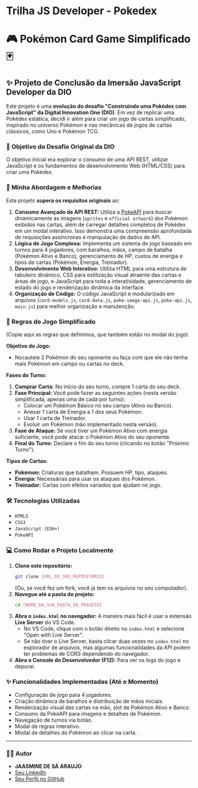# Trilha JS Developer - Pokedex
# 🎮 Pokémon Card Game Simplificado 🃏

## ✨ Projeto de Conclusão da Imersão JavaScript Developer da DIO

Este projeto é uma **evolução do desafio "Construindo uma Pokédex com JavaScript" da Digital Innovation One (DIO)**. Em vez de replicar uma Pokédex estática, decidi ir além para criar um jogo de cartas simplificado, inspirado no universo Pokémon e nas mecânicas de jogos de cartas clássicos, como Uno e Pokémon TCG.

### 🎯 Objetivo do Desafio Original da DIO

O objetivo inicial era explorar o consumo de uma API REST, utilizar JavaScript e os fundamentos de desenvolvimento Web (HTML/CSS) para criar uma Pokédex.

### 🚀 Minha Abordagem e Melhorias

Este projeto **supera os requisitos originais** ao:

1.  **Consumo Avançado de API REST:** Utiliza a [PokeAPI](https://pokeapi.co/) para buscar dinamicamente as imagens (`sprites` e `official artwork`) dos Pokémon exibidos nas cartas, além de carregar detalhes completos de Pokédex em um modal interativo. Isso demonstra uma compreensão aprofundada de requisições assíncronas e manipulação de dados de API.
2.  **Lógica de Jogo Complexa:** Implementa um sistema de jogo baseado em turnos para 4 jogadores, com baralhos, mãos, campo de batalha (Pokémon Ativo e Banco), gerenciamento de HP, custos de energia e tipos de cartas (Pokémon, Energia, Treinador).
3.  **Desenvolvimento Web Interativo:** Utiliza HTML para uma estrutura de tabuleiro dinâmico, CSS para estilização visual atraente das cartas e áreas de jogo, e JavaScript para toda a interatividade, gerenciamento de estado do jogo e renderização dinâmica da interface.
4.  **Organização de Código:** O código JavaScript é modularizado em arquivos (`card-models.js`, `card-data.js`, `poke-image-api.js`, `poke-api.js`, `main.js`) para melhor organização e manutenção.

### 📄 Regras do Jogo Simplificado

(Copie aqui as regras que definimos, que também estão no modal do jogo)

**Objetivo do Jogo:**
* Nocauteie 2 Pokémon do seu oponente ou faça com que ele não tenha mais Pokémon em campo ou cartas no deck.

**Fases do Turno:**
1.  **Comprar Carta:** No início do seu turno, compre 1 carta do seu deck.
2.  **Fase Principal:** Você pode fazer as seguintes ações (nesta versão simplificada, apenas uma de cada por turno):
    * Colocar um Pokémon Básico no seu campo (Ativo ou Banco).
    * Anexar 1 carta de Energia a 1 dos seus Pokémon.
    * Usar 1 carta de Treinador.
    * Evoluir um Pokémon (não implementado nesta versão).
3.  **Fase de Ataque:** Se você tiver um Pokémon Ativo com energia suficiente, você pode atacar o Pokémon Ativo do seu oponente.
4.  **Final do Turno:** Declare o fim do seu turno (clicando no botão "Próximo Turno").

**Tipos de Cartas:**
* **Pokémon:** Criaturas que batalham. Possuem HP, tipo, ataques.
* **Energia:** Necessárias para usar os ataques dos Pokémon.
* **Treinador:** Cartas com efeitos variados que ajudam no jogo.

### 🛠️ Tecnologias Utilizadas

* `HTML5`
* `CSS3`
* `JavaScript (ES6+)`
* `PokeAPI`

### 💻 Como Rodar o Projeto Localmente

1.  **Clone este repositório:**
    ```bash
    git clone [URL_DO_SEU_REPOSITORIO]
    ```
    (Ou, se você fez um fork, você já tem os arquivos no seu computador).
2.  **Navegue até a pasta do projeto:**
    ```bash
    cd [NOME_DA_SUA_PASTA_DO_PROJETO]
    ```
3.  **Abra o `index.html` no navegador:** A maneira mais fácil é usar a extensão **Live Server** do VS Code.
    * No VS Code, clique com o botão direito no `index.html` e selecione "Open with Live Server".
    * Se não tiver o Live Server, basta clicar duas vezes no `index.html` no explorador de arquivos, mas algumas funcionalidades da API podem ter problemas de CORS dependendo do navegador.
4.  **Abra o Console do Desenvolvedor (F12):** Para ver os logs do jogo e depurar.

### ✨ Funcionalidades Implementadas (Até o Momento)

* Configuração de jogo para 4 jogadores.
* Criação dinâmica de baralhos e distribuição de mãos iniciais.
* Renderização visual das cartas na mão, slot de Pokémon Ativo e Banco.
* Consumo da PokeAPI para imagens e detalhes de Pokémon.
* Navegação de turnos via botão.
* Modal de regras interativo.
* Modal de detalhes do Pokémon ao clicar na carta.

---

### 🧑‍💻 Autor

* **JAASMINE DE SÁ ARAUJO**
* [Seu LinkedIn](www.linkedin.com/in/jasmine-d-7b9ab7187)
* [Seu Perfil no GitHub](https://github.com/Jasmineggril)